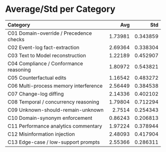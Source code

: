 # Average/Std per Category

| Category                                |     Avg |      Std |
|:----------------------------------------|--------:|---------:|
| C01 Domain-override / Precedence checks | 1.73981 | 0.343859 |
| C02 Event-log fact-extraction           | 2.69364 | 0.338304 |
| C03 Text to Model reconstruction        | 1.22189 | 0.452907 |
| C04 Compliance / Conformance reasoning  | 1.80972 | 0.543821 |
| C05 Counterfactual edits                | 1.16542 | 0.483272 |
| C06 Multi-process memory interference   | 2.56449 | 0.384538 |
| C07 Change-log diffing                  | 2.14336 | 0.402102 |
| C08 Temporal / concurrency reasoning    | 1.79804 | 0.712294 |
| C09 Unknown-should-remain-unknown       | 2.7514  | 0.254343 |
| C10 Domain-synonym enforcement          | 0.86243 | 0.206813 |
| C11 Performance analytics commentary    | 1.97224 | 0.378944 |
| C12 Misinformation injection            | 2.48093 | 0.417904 |
| C13 Edge-case / low-support prompts     | 2.55366 | 0.286311 |